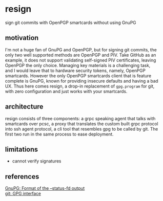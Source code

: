 # resign
sign git commits with OpenPGP smartcards without using GnuPG

## motivation
I'm not a huge fan of GnuPG and OpenPGP, but for signing git commits, the only two well supported methods are OpenPGP and PIV. Take GitHub as an example, it does not support validating self-signed PIV certificates, leaving OpenPGP the only choice. Managing key materials is a challenging task, and I would leave that to hardware security tokens, namely, OpenPGP smartcards. However the only OpenPGP smartcards client that is feature complete is GnuPG, known for providing insecure defaults and having a bad UX. Thus here comes resign, a drop-in replacement of `gpg.program` for git, with zero configuration and just works with your smartcards.

## architecture
resign consists of three components: a grpc speaking agent that talks with smartcards over pcsc, a proxy that translates the custom built grpc protocol into ssh agent protocol, a cli tool that resembles gpg to be called by git. The first two run in the same process to ease deployment.

## limitations
- cannot verify signatures

## references
[GnuPG: Format of the –status-fd output](https://github.com/gpg/gnupg/blob/master/doc/DETAILS#format-of-the-status-fd-output)  
[git: GPG interface](https://github.com/git/git/blob/master/gpg-interface.c)
